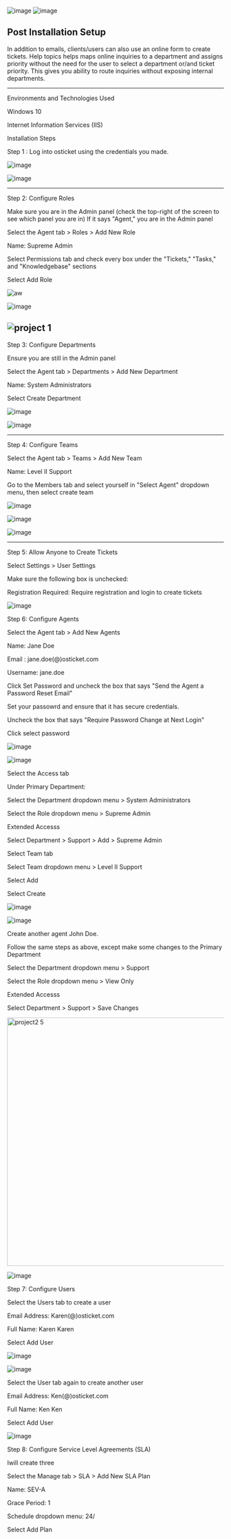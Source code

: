 ![image](https://github.com/PeterCodyLeon/post-install-config/assets/161895166/1388cd14-d787-4154-9738-eb8757144c62)
![image](https://github.com/PeterCodyLeon/post-install-config/assets/161895166/ebe91775-55c0-4c17-b51c-0dd7329980ed)


Post Installation Setup
-----------


In addition to emails, clients/users can also use an online form to create tickets. Help topics helps maps online inquiries to a department and assigns priority without the need for the user to select a department or/and ticket priority. This gives you ability to route inquiries without exposing internal departments.



-----------
Environments and Technologies Used

Windows 10

Internet Information Services (IIS)



Installation Steps

Step 1 : Log into osticket using the credentials you made. 



![image](https://github.com/PeterCodyLeon/post-install-config/assets/161895166/73293075-cc67-4291-87a3-12b4d2525ae7)



![image](https://github.com/PeterCodyLeon/osticket-prereqs/assets/161895166/9f5bd5d8-b2f7-4761-a958-45d8389ce1a3)

-----------

Step 2: Configure Roles

Make sure you are in the Admin panel (check the top-right of the screen to see which panel you are in)
If it says "Agent," you are in the Admin panel

Select the Agent tab > Roles > Add New Role

Name: Supreme Admin

Select Permissions tab and check every box under the "Tickets," "Tasks," and "Knowledgebase" sections

Select Add Role

![aw](https://github.com/PeterCodyLeon/post-install-config/assets/161895166/a3d47e98-7377-4d94-9bcb-bf7ae3bb0279)

![image](https://github.com/PeterCodyLeon/post-install-config/assets/161895166/8a05d621-c0de-4573-b16e-3e1f02c0cfd2)


![project 1](https://github.com/PeterCodyLeon/post-install-config/assets/161895166/cab65cec-aaca-4c59-b385-cf7aebf866ca)
-----------

Step 3: Configure Departments

Ensure you are still in the Admin panel

Select the Agent tab > Departments > Add New Department

Name: System Administrators

Select Create Department

![image](https://github.com/PeterCodyLeon/post-install-config/assets/161895166/c63ebd21-b31f-4a1a-854e-f30b6b081a85)


![image](https://github.com/PeterCodyLeon/post-install-config/assets/161895166/bd7904ec-e4d5-4419-9c9b-99c29aa0d765)

-----------


Step 4: Configure Teams

Select the Agent tab > Teams > Add New Team

Name: Level II Support

Go to the Members tab and select yourself in "Select Agent" dropdown menu, then select create team

![image](https://github.com/PeterCodyLeon/post-install-config/assets/161895166/c7b02b19-894c-4af1-ba8a-495bd7da9e83)


![image](https://github.com/PeterCodyLeon/post-install-config/assets/161895166/a3648c83-0e1c-4758-81b7-41b4a2c63e05)


![image](https://github.com/PeterCodyLeon/post-install-config/assets/161895166/80dd8eeb-ea5c-417d-aa94-94ad1d496f44)

-----------

Step 5: Allow Anyone to Create Tickets

Select Settings > User Settings

Make sure the following box is unchecked:

Registration Required: Require registration and login to create tickets


![image](https://github.com/PeterCodyLeon/post-install-config/assets/161895166/ba04427e-69ef-48f3-a498-fab424510a23)


Step 6: Configure Agents

Select the Agent tab > Add New Agents

Name: Jane Doe

Email : jane.doe(@)osticket.com

Username: jane.doe

Click Set Password and uncheck the box that says "Send the Agent a Password Reset Email"

Set your passowrd and ensure that it has secure credentials.

Uncheck the box that says "Require Password Change at Next Login"

Click select password

![image](https://github.com/PeterCodyLeon/post-install-config/assets/161895166/6b844424-1e5a-4556-bf39-6bf93b9cd12a)

![image](https://github.com/PeterCodyLeon/post-install-config/assets/161895166/59b42166-ad95-4cbc-b6ba-3a0c7118a79e)


Select the Access tab

Under Primary Department:

Select the Department dropdown menu > System Administrators

Select the Role dropdown menu > Supreme Admin

Extended Accesss

Select Department > Support > Add > Supreme Admin

Select Team tab

Select Team dropdown menu > Level II Support

Select Add

Select Create

![image](https://github.com/PeterCodyLeon/post-install-config/assets/161895166/74fd9e9b-a553-4308-9b85-82dc53adfb0d)


![image](https://github.com/PeterCodyLeon/post-install-config/assets/161895166/80969693-d89e-4f4d-83a3-698f524e90c5)


Create another agent John Doe.

Follow the same steps as above, except make some changes to the Primary Department

Select the Department dropdown menu > Support

Select the Role dropdown menu > View Only

Extended Accesss

Select Department > Support > Save Changes


<img width="576" alt="project2 5" src="https://github.com/PeterCodyLeon/post-install-config/assets/161895166/c83589be-5433-4d93-99a9-6a03773b4e32">


![image](https://github.com/PeterCodyLeon/post-install-config/assets/161895166/c2c53693-3792-4177-8330-e9508246b3d2)


Step 7: Configure Users

Select the Users tab to create a user

Email Address: Karen(@)osticket.com

Full Name: Karen Karen

Select Add User

![image](https://github.com/PeterCodyLeon/post-install-config/assets/161895166/4f7e12d7-84e7-4985-9876-f9a654ab1a78)


![image](https://github.com/PeterCodyLeon/post-install-config/assets/161895166/d683b68c-da60-4d68-84c7-789fb11769b3)


Select the User tab again to create another user

Email Address: Ken(@)osticket.com

Full Name: Ken Ken

Select Add User

![image](https://github.com/PeterCodyLeon/post-install-config/assets/161895166/c834c58c-c50e-4183-801c-f0adfd02e028)


Step 8: Configure Service Level Agreements (SLA)

Iwill create three 

Select the Manage tab > SLA > Add New SLA Plan

Name: SEV-A

Grace Period: 1

Schedule dropdown menu: 24/

Select Add Plan



